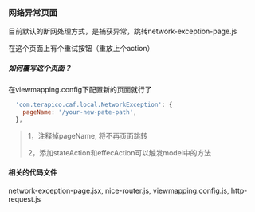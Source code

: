 ### 网络异常页面

   目前默认的断网处理方式，是捕获异常，跳转network-exception-page.js 

在这个页面上有个重试按钮（重放上个action）

##### 如何覆写这个页面？

在viewmapping.config下配置新的页面就行了

```javascript
  'com.terapico.caf.local.NetworkException': {
    pageName: '/your-new-pate-path',
  },
```

> 1，注释掉pageName, 将不再页面跳转
> 
> 2，添加stateAction和effecAction可以触发model中的方法

#### 相关的代码文件

network-exception-page.jsx, nice-router.js, viewmapping.config.js, http-request.js

